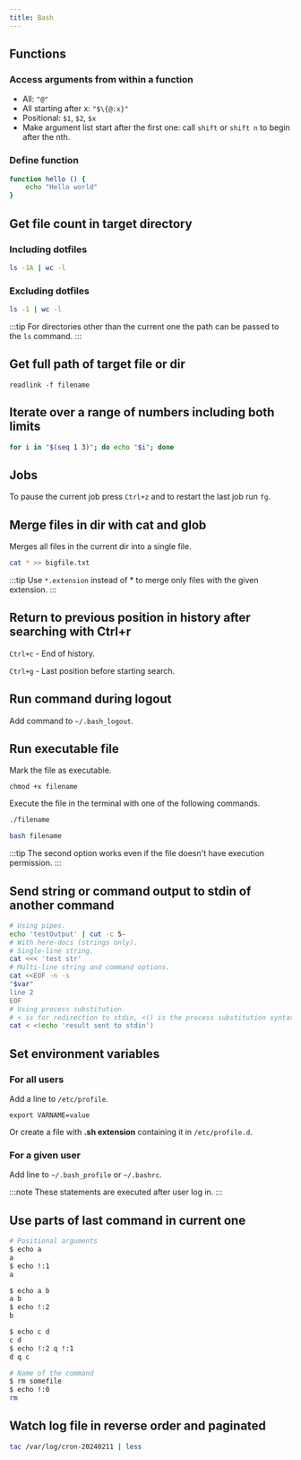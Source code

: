 ```yaml
---
title: Bash
---
```


## Functions

### Access arguments from within a function

- All: `"@"`
- All starting after x: `"$\{@:x}"`
- Positional: `$1`, `$2`, `$x`
- Make argument list start after the first one: call `shift` or `shift n` to begin after the nth.

### Define function

```bash
function hello () {
    echo "Hello world"
}
```

## Get file count in target directory

### Including dotfiles

```bash
ls -1A | wc -l
```

### Excluding dotfiles

```bash
ls -1 | wc -l
```

:::tip
For directories other than the current one the path can be passed to the `ls` command.
:::

## Get full path of target file or dir

```
readlink -f filename
```

## Iterate over a range of numbers including both limits

```bash
for i in "$(seq 1 3)"; do echo "$i"; done
```

## Jobs

To pause the current job press `Ctrl+z` and to restart the last job run `fg`.

## Merge files in dir with cat and glob

Merges all files in the current dir into a single file.

```bash
cat * >> bigfile.txt
```

:::tip
Use `*.extension` instead of * to merge only files with the given extension.
:::

## Return to previous position in history after searching with Ctrl+r

`Ctrl+c` - End of history.

`Ctrl+g` - Last position before starting search.

## Run command during logout

Add command to `~/.bash_logout`.

## Run executable file

Mark the file as executable.

```
chmod +x filename
```

Execute the file in the terminal with one of the following commands.

```bash
./filename
```

```bash
bash filename
```

:::tip
The second option works even if the file doesn't have execution permission.
:::

## Send string or command output to stdin of another command

```bash
# Using pipes.
echo 'testOutput' | cut -c 5-
# With here-docs (strings only).
# Single-line string.
cat <<< 'test str'
# Multi-line string and command options.
cat <<EOF -n -s
"$var"
line 2
EOF
# Using process substitution.
# < is for redirection to stdin, <() is the process substitution syntax.
cat < <(echo 'result sent to stdin')
```

## Set environment variables

### For all users

Add a line to `/etc/profile`.

```
export VARNAME=value
```

Or create a file with **.sh extension** containing it in
`/etc/profile.d`.

### For a given user

Add line to `~/.bash_profile` or `~/.bashrc`.

:::note
These statements are executed after user log in.
:::

## Use parts of last command in current one

```bash
# Positional arguments
$ echo a
a
$ echo !:1
a

$ echo a b
a b
$ echo !:2
b

$ echo c d
c d
$ echo !:2 q !:1
d q c

# Name of the command
$ rm somefile
$ echo !:0
rm
```

## Watch log file in reverse order and paginated

```bash
tac /var/log/cron-20240211 | less
```
